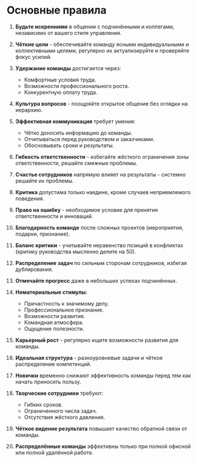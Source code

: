 # Основные правила

1. **Будьте искренними** в общении с подчинёнными и коллегами, независимо от вашего стиля управления.
2. **Чёткие цели** - обеспечивайте команду ясными индивидуальными и коллективными целями, регулярно их актуализируйте и проверяйте фокус усилий.
3. **Удержание команды** достигается через:

   - Комфортные условия труда.
   - Возможности профессионального роста.
   - Конкурентную оплату труда.

4. **Культура вопросов** - поощряйте открытое общение без оглядки на иерархию.
5. **Эффективная коммуникация** требует умения:

   - Чётко доносить информацию до команды.
   - Отчитываться перед руководством и заказчиками.
   - Обосновывать сроки и результаты.

6. **Гибкость ответственности** - избегайте жёсткого ограничения зоны ответственности, решайте смежные проблемы.
7. **Счастье сотрудников** напрямую влияет на результаты - системно решайте их проблемы.
8. **Критика** допустима только наедине, кроме случаев неприемлемого поведения.
9. **Право на ошибку** - необходимое условие для принятия ответственности и инноваций.
10. **Благодарность команде** после сложных проектов (мероприятия, подарки, признание).
11. **Баланс критики** - учитывайте неравенство позиций в конфликтах (критику руководства мысленно делите на 50).
12. **Распределение задач** по сильным сторонам сотрудников, избегая дублирования.
13. **Отмечайте прогресс** даже в небольших успехах подчинённых.
14. **Нематериальные стимулы**:

    - Причастность к значимому делу.
    - Профессиональное признание.
    - Возможности развития.
    - Командная атмосфера.
    - Ощущение полезности.

15. **Карьерный рост** - регулярно ищите возможности развития для команды.
16. **Идеальная структура** - разноуровневые задачи и чёткое распределение компетенций.
17. **Новички** временно снижают эффективность команды перед тем как начать приносить пользу.
18. **Творческие сотрудники** требуют:

    - Гибких сроков.
    - Ограниченного числа задач.
    - Отсутствия жёсткого давления.

19. **Чёткое видение результата** повышает качество обратной связи от команды.
20. **Распределённые команды** эффективны только при полной офисной или полной удалённой работе.
